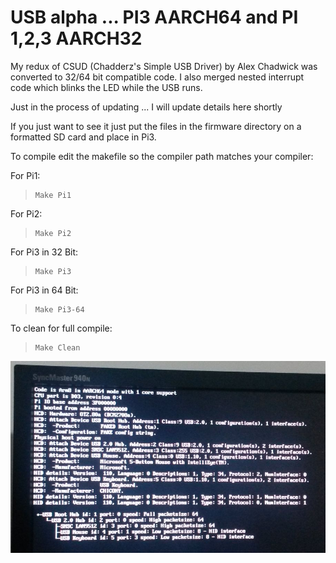 
# USB alpha ... PI3 AARCH64 and PI 1,2,3 AARCH32
My redux of CSUD (Chadderz's Simple USB Driver) by Alex Chadwick was converted to 32/64 bit compatible code. I also merged nested interrupt code which blinks the LED while the USB runs. 

Just in the process of updating ... I will update details here shortly

If you just want to see it just put the files in the firmware directory on a formatted SD card and place in Pi3.

To compile edit the makefile so the compiler path matches your compiler:
>
For Pi1: 
>     Make Pi1
For Pi2:
>     Make Pi2
For Pi3 in 32 Bit:
>     Make Pi3
For Pi3 in 64 Bit:
>     Make Pi3-64
     
To clean for full compile:     
>     Make Clean
![](https://github.com/LdB-ECM/Docs_and_Images/blob/master/Images/USB64_alpha.jpg?raw=true)

